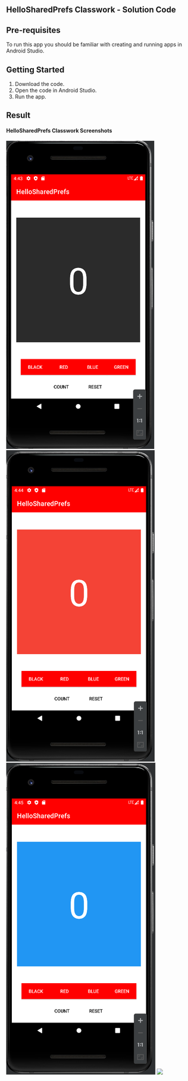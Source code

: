 ## HelloSharedPrefs Classwork - Solution Code


## Pre-requisites
To run this app you should be familiar with creating and running apps in Android Studio.

## Getting Started

1. Download the code.
2. Open the code in Android Studio.
3. Run the app.


## Result

#### HelloSharedPrefs Classwork Screenshots

<img src="Capture.PNG">
<img src="Capture1.PNG">
<img src="Capture2.PNG">
<img src="Capture3.PNG">
